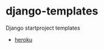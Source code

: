 # django-templates
Django startproject templates

* [heroku](/ViggieSmalls/django-templates/tree/heroku)
